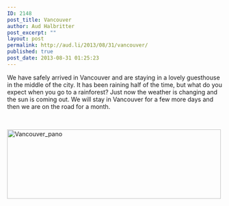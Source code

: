 ```yaml
---
ID: 2148
post_title: Vancouver
author: Aud Halbritter
post_excerpt: ""
layout: post
permalink: http://aud.li/2013/08/31/vancouver/
published: true
post_date: 2013-08-31 01:25:23
---
```

We have safely arrived in Vancouver and are staying in a lovely guesthouse in the middle of the city. It has been raining half of the time, but what do you expect when you go to a rainforest? Just now the weather is changing and the sun is coming out. We will stay in Vancouver for a few more days and then we are on the road for a month.

&nbsp;

<a href="http://aud.li/wp-content/uploads/2013/08/Vancouver_pano.jpg"><img class="alignnone size-medium wp-image-2149" alt="Vancouver_pano" src="http://aud.li/wp-content/uploads/2013/08/Vancouver_pano-500x162.jpg" width="500" height="162" /></a>

&nbsp;